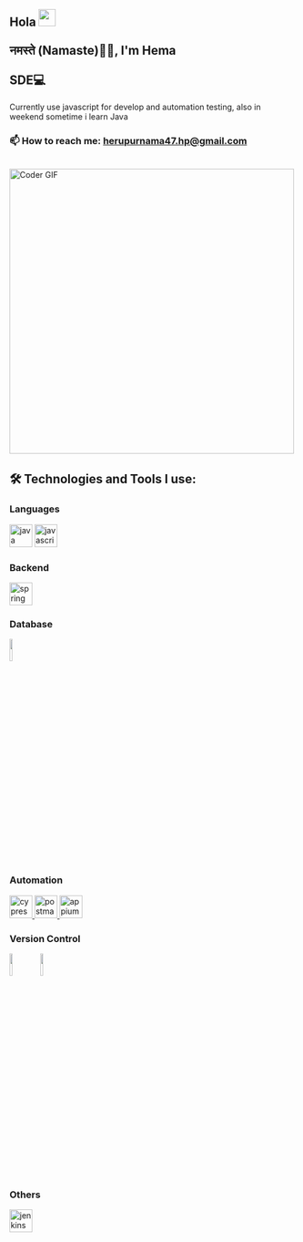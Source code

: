 <h2 align="left">
 <abc>
  <br>Hola <img src="https://user-images.githubusercontent.com/42378118/110234147-e3259600-7f4e-11eb-95be-0c4047144dea.gif" width="30"><br>
  <br> नमस्ते (Namaste)🙏🏻, I'm Hema <br>
  <br> SDE💻<br></h2> 
  <p>Currently use javascript for develop and automation testing, also in weekend sometime i learn Java</p>


### 📫 How to reach me: herupurnama47.hp@gmail.com
  <br>
    <img src="https://media.giphy.com/media/SWoSkN6DxTszqIKEqv/giphy.gif" alt="Coder GIF" width="500">
 </abc>
<h2 align="left">🛠️ Technologies and Tools I use:</h2>

### Languages
<a href="https://www.java.com" target="_blank"> <img src="https://www.vectorlogo.zone/logos/java/java-ar21.svg" alt="java" width="40" height="40"/></a>
<a href="https://www.javascript.org" target="_blank"> <img src="https://www.vectorlogo.zone/logos/javascript/javascript-ar21.svg" alt="javascript" width="40" height="40"/> </a> 

### Backend
<a href="https://spring.io/" target="_blank"> <img src="https://www.vectorlogo.zone/logos/springio/springio-icon.svg" alt="spring" width="40" height="40"/> </a>

### Database
<code><img width="10%" src="https://www.vectorlogo.zone/logos/postgresql/postgresql-ar21.svg"></code>

### Automation
<a href="https://www.cypress.io" target="_blank"> <img src="https://raw.githubusercontent.com/simple-icons/simple-icons/6e46ec1fc23b60c8fd0d2f2ff46db82e16dbd75f/icons/cypress.svg" alt="cypress" width="40" height="40"/> </a> 
<a href="https://postman.com" target="_blank"> <img src="https://www.vectorlogo.zone/logos/getpostman/getpostman-icon.svg" alt="postman" width="40" height="40"/> </a> 
<a href="https://appium.com" target="_blank"> <img src="https://github.com/detain/svg-logos/blob/master/svg/a/appium.svg" alt="appium" width="40" height="40"/> </a> 

### Version Control
<code><img width="10%" src="https://www.vectorlogo.zone/logos/github/github-ar21.svg"></code>
<code><img width="10%" src="https://www.vectorlogo.zone/logos/git-scm/git-scm-ar21.svg"></code>

### Others
<a href="https://www.jenkins.io" target="_blank"> <img src="https://www.vectorlogo.zone/logos/jenkins/jenkins-icon.svg" alt="jenkins" width="40" height="40"/> </a> 


